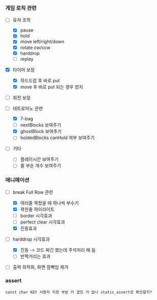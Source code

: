 ### 게임 로직 관련
- [ ] 유저 조작
    - [X] pause
    - [X] hold
    - [X] move left/right/down
    - [X] rotate cw/ccw
    - [X] harddrop
    - [ ] replay

- [X] 타이머 보정
    - [X] 하드드랍 후 바로 put
    - [X] move 후 바로 put 되는 경우 방지

- [ ] 회전 보정

- [ ] 테트로미노 관련
    - [X] 7-bag
    - [ ] nextBlocks 보여주기
    - [X] ghostBlock 보여주기
    - [ ] holdedBlocks canHold 여부 보여주기

- [ ] 기타
    - [ ] 플레이시간 보여주기
    - [ ] 줄 부순 개수 보여주기

### 애니메이션
- [ ] break Full Row 관련
    - [X] 여러줄 꽉찼을 때 하나씩 부수기
    - [X] 꽉찬줄 하이라이트
    - [ ] border 시각효과
    - [ ] perfect clear 시각효과
    - [X] 진동효과

- [ ] harddrop 시각효과
    - [X] 진동 -> 코드 짜긴 했는데 주석처리 해 둠
    - [ ] 반짝거리는 효과

- [ ] 출력 최적화, 화면 깜빡임 제거


### assert
    const char KEY 사용자 지정 부분 키 겹친 거 없나 static_assert로 확인할지?